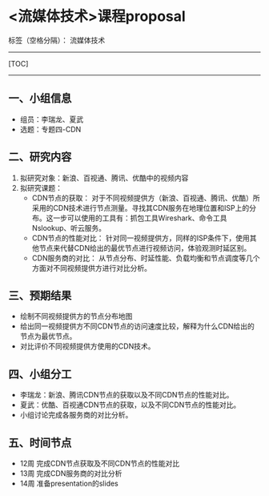 # <流媒体技术>课程proposal

标签（空格分隔）： 流媒体技术

---
[TOC]

---
## 一、小组信息
- 组员：李瑞龙、夏武
- 选题：专题四-CDN

## 二、研究内容
1. 拟研究对象：新浪、百视通、腾讯、优酷中的视频内容
2. 拟研究课题：
    - CDN节点的获取：
    对于不同视频提供方（新浪、百视通、腾讯、优酷）所采用的CDN技术进行节点测量。寻找其CDN服务在地理位置和ISP上的分布。这一步可以使用的工具有：抓包工具Wireshark、命令工具Nslookup、听云服务。
    - CDN节点的性能对比：
    针对同一视频提供方，同样的ISP条件下，使用其他节点来代替CDN给出的最优节点进行视频访问，体验观测时延区别。
    - CDN服务商的对比：
    从节点分布、时延性能、负载均衡和节点调度等几个方面对不同视频提供方进行对比分析。

## 三、预期结果
- 绘制不同视频提供方的节点分布地图
- 给出同一视频提供方不同CDN节点的访问速度比较，解释为什么CDN给出的节点为最优节点。
- 对比评价不同视频提供方使用的CDN技术。

## 四、小组分工
- 李瑞龙：新浪、腾讯CDN节点的获取以及不同CDN节点的性能对比。
- 夏武：优酷、百视通CDN节点的获取，以及不同CDN节点的性能对比。
- 小组讨论完成各服务商的对比分析。

## 五、时间节点
- 12周 完成CDN节点获取及不同CDN节点的性能对比
- 13周 完成CDN服务商的对比分析
- 14周 准备presentation的slides



